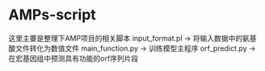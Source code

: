 # AMPs-script
这里主要是整理下AMP项目的相关脚本
input_format.pl -> 将输入数据中的氨基酸文件转化为数值文件
main_function.py -> 训练模型主程序
orf_predict.py -> 在宏基因组中预测具有功能的orf序列片段
